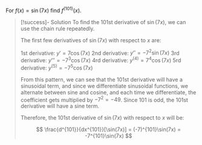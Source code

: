 For $f(x)=\sin(7x)$ find $f^{(101)}(x)$.

<div style="page-break-after: always;"></div>

> [!success]- Solution
> To find the 101st derivative of $\sin(7x)$, we can use the chain rule repeatedly. 
> 
> The first few derivatives of $\sin(7x)$ with respect to $x$ are:
> 
> 1st derivative: $y\prime = 7\cos(7x)$
> 2nd derivative: $y\prime\prime = -7^2\sin(7x)$
> 3rd derivative: $y\prime\prime\prime = -7^3\cos(7x)$
> 4rd derivative: $y^{(4)} = 7^4\cos(7x)$
> 5rd derivative: $y^{(5)} = -7^5\cos(7x)$
> 
> From this pattern, we can see that the 101st derivative will have a sinusoidal term, and since we differentiate sinusoidal functions, we alternate between sine and cosine, and each time we differentiate, the coefficient gets multiplied by $-7^2 = -49$. Since 101 is odd, the 101st derivative will have a sine term.
> 
> Therefore, the 101st derivative of $\sin(7x)$ with respect to $x$ will be:
> 
> $$
> \frac{d^{101}}{dx^{101}}[\sin(7x)] = (-7)^{101}\sin(7x) = -7^{101}\sin(7x)
>  $$
